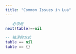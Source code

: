 ```yaml
---
title: "Common Issues in Lua"
---
```



```lua
-- 必须是
next(table)==nil

-- 错误的方式
table == nil
table == {}
```
